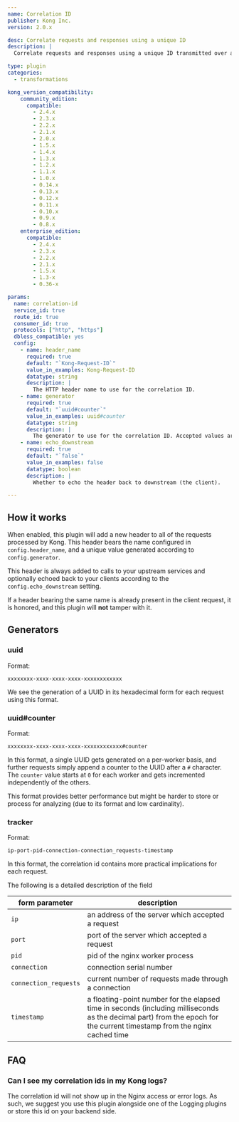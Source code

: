 ```yaml
---
name: Correlation ID
publisher: Kong Inc.
version: 2.0.x

desc: Correlate requests and responses using a unique ID
description: |
  Correlate requests and responses using a unique ID transmitted over an HTTP header.

type: plugin
categories:
  - transformations

kong_version_compatibility:
    community_edition:
      compatible:
        - 2.4.x
        - 2.3.x
        - 2.2.x
        - 2.1.x
        - 2.0.x
        - 1.5.x
        - 1.4.x
        - 1.3.x
        - 1.2.x
        - 1.1.x
        - 1.0.x
        - 0.14.x
        - 0.13.x
        - 0.12.x
        - 0.11.x
        - 0.10.x
        - 0.9.x
        - 0.8.x
    enterprise_edition:
      compatible:
        - 2.4.x
        - 2.3.x
        - 2.2.x
        - 2.1.x
        - 1.5.x
        - 1.3-x
        - 0.36-x

params:
  name: correlation-id
  service_id: true
  route_id: true
  consumer_id: true
  protocols: ["http", "https"]
  dbless_compatible: yes
  config:
    - name: header_name
      required: true
      default: "`Kong-Request-ID`"
      value_in_examples: Kong-Request-ID
      datatype: string
      description: |
        The HTTP header name to use for the correlation ID.
    - name: generator
      required: true
      default: "`uuid#counter`"
      value_in_examples: uuid#counter
      datatype: string
      description: |
        The generator to use for the correlation ID. Accepted values are `uuid`, `uuid#counter`, and `tracker`. See [Generators](#generators).
    - name: echo_downstream
      required: true
      default: "`false`"
      value_in_examples: false
      datatype: boolean
      description: |
        Whether to echo the header back to downstream (the client).

---
```


## How it works

When enabled, this plugin will add a new header to all of the requests processed by Kong. This header bears the name configured in `config.header_name`, and a unique value generated according to `config.generator`.

This header is always added to calls to your upstream services and optionally echoed back to your clients according to the `config.echo_downstream` setting.

If a header bearing the same name is already present in the client request, it is honored, and this plugin will **not** tamper with it.

## Generators

### uuid

Format:
```
xxxxxxxx-xxxx-xxxx-xxxx-xxxxxxxxxxxx
```

We see the generation of a UUID in its hexadecimal form for each request using this format.

### uuid#counter

Format:
```
xxxxxxxx-xxxx-xxxx-xxxx-xxxxxxxxxxxx#counter
```

In this format, a single UUID gets generated on a per-worker basis, and further requests simply append a counter to the UUID after a `#` character. The `counter` value starts at `0` for each worker and gets incremented independently of the others.

This format provides better performance but might be harder to store or process for analyzing (due to its format and low cardinality).

### tracker

Format:
```
ip-port-pid-connection-connection_requests-timestamp
```

In this format, the correlation id contains more practical implications for each request.

The following is a detailed description of the field

form parameter      | description
---                 | ---
`ip` | an address of the server which accepted a request
`port` | port of the server which accepted a request
`pid` | pid of the nginx worker process
`connection` | connection serial number
`connection_requests` | current number of requests made through a connection
`timestamp` | a floating-point number for the elapsed time in seconds (including milliseconds as the decimal part) from the epoch for the current timestamp from the nginx cached time

## FAQ

### Can I see my correlation ids in my Kong logs?

The correlation id will not show up in the Nginx access or error logs. As such, we suggest you use this plugin alongside one of the Logging plugins or store this id on your backend side.
